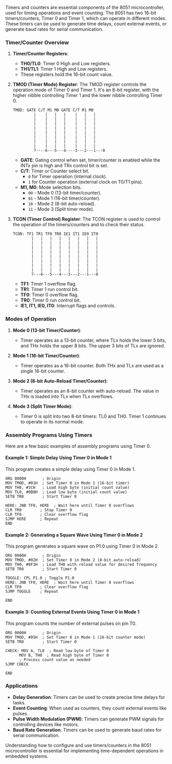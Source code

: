 Timers and counters are essential components of the 8051 microcontroller, used for timing operations and event counting. The 8051 has two 16-bit timers/counters, Timer 0 and Timer 1, which can operate in different modes. These timers can be used to generate time delays, count external events, or generate baud rates for serial communication.

### Timer/Counter Overview

1. **Timer/Counter Registers**:
   - **TH0/TL0**: Timer 0 High and Low registers.
   - **TH1/TL1**: Timer 1 High and Low registers.
   - These registers hold the 16-bit count value.

2. **TMOD (Timer Mode) Register**:
   The TMOD register controls the operation mode of Timer 0 and Timer 1. It's an 8-bit register, with the higher nibble controlling Timer 1 and the lower nibble controlling Timer 0.

   ```
   TMOD: GATE C/T M1 M0 GATE C/T M1 M0
            |    |   |   |    |   |   |
            |    |   |   |    |   |   |
            |    |   |   |    |   |   |
            |    |   |   |    |   |   |
            |    |   |   |    |   |   |
            |    |   |   |    |   |   |
            |    |   |   |    |   |   |
            |    |   |   |    |   |   |
            7----6---5---4----3---2---1---0
   ```

   - **GATE**: Gating control when set, timer/counter is enabled while the INTx pin is high and TRx control bit is set.
   - **C/T**: Timer or Counter select bit.
     - `0` for Timer operation (internal clock).
     - `1` for Counter operation (external clock on T0/T1 pins).
   - **M1, M0**: Mode selection bits.
     - `00` - Mode 0 (13-bit timer/counter).
     - `01` - Mode 1 (16-bit timer/counter).
     - `10` - Mode 2 (8-bit auto-reload).
     - `11` - Mode 3 (Split timer mode).

3. **TCON (Timer Control) Register**:
   The TCON register is used to control the operation of the timers/counters and to check their status.

   ```
   TCON: TF1 TR1 TF0 TR0 IE1 IT1 IE0 IT0
           |   |   |   |   |   |   |   |
           |   |   |   |   |   |   |   |
           |   |   |   |   |   |   |   |
           |   |   |   |   |   |   |   |
           |   |   |   |   |   |   |   |
           |   |   |   |   |   |   |   |
           |   |   |   |   |   |   |   |
           |   |   |   |   |   |   |   |
           7---6---5---4---3---2---1---0
   ```

   - **TF1**: Timer 1 overflow flag.
   - **TR1**: Timer 1 run control bit.
   - **TF0**: Timer 0 overflow flag.
   - **TR0**: Timer 0 run control bit.
   - **IE1, IT1, IE0, IT0**: Interrupt flags and controls.

### Modes of Operation

1. **Mode 0 (13-bit Timer/Counter)**:
   - Timer operates as a 13-bit counter, where TLx holds the lower 5 bits, and THx holds the upper 8 bits. The upper 3 bits of TLx are ignored.

2. **Mode 1 (16-bit Timer/Counter)**:
   - Timer operates as a 16-bit counter. Both THx and TLx are used as a single 16-bit counter.

3. **Mode 2 (8-bit Auto-Reload Timer/Counter)**:
   - Timer operates as an 8-bit counter with auto-reload. The value in THx is loaded into TLx when TLx overflows.

4. **Mode 3 (Split Timer Mode)**:
   - Timer 0 is split into two 8-bit timers: TL0 and TH0. Timer 1 continues to operate in its normal mode.

### Assembly Programs Using Timers

Here are a few basic examples of assembly programs using Timer 0.

#### Example 1: Simple Delay Using Timer 0 in Mode 1

This program creates a simple delay using Timer 0 in Mode 1.

```assembly
ORG 0000H       ; Origin
MOV TMOD, #01H  ; Set Timer 0 in Mode 1 (16-bit timer)
MOV TH0, #3CH   ; Load high byte (initial count value)
MOV TL0, #0B0H  ; Load low byte (initial count value)
SETB TR0        ; Start Timer 0

HERE: JNB TF0, HERE  ; Wait here until Timer 0 overflows
CLR TR0        ; Stop Timer 0
CLR TF0        ; Clear overflow flag
SJMP HERE      ; Repeat
END
```

#### Example 2: Generating a Square Wave Using Timer 0 in Mode 2

This program generates a square wave on P1.0 using Timer 0 in Mode 2.

```assembly
ORG 0000H       ; Origin
MOV TMOD, #02H  ; Set Timer 0 in Mode 2 (8-bit auto-reload)
MOV TH0, #0F3H  ; Load TH0 with reload value for desired frequency
SETB TR0        ; Start Timer 0

TOGGLE: CPL P1.0 ; Toggle P1.0
HERE: JNB TF0, HERE  ; Wait here until Timer 0 overflows
CLR TF0        ; Clear overflow flag
SJMP TOGGLE    ; Repeat

END
```

#### Example 3: Counting External Events Using Timer 0 in Mode 1

This program counts the number of external pulses on pin T0.

```assembly
ORG 0000H       ; Origin
MOV TMOD, #05H  ; Set Timer 0 in Mode 1 (16-bit counter mode)
SETB TR0        ; Start Timer 0

CHECK: MOV A, TL0  ; Read low byte of Timer 0
      MOV B, TH0  ; Read high byte of Timer 0
      ; Process count value as needed
SJMP CHECK

END
```

### Applications

- **Delay Generation**: Timers can be used to create precise time delays for tasks.
- **Event Counting**: When used as counters, they count external events like pulses.
- **Pulse Width Modulation (PWM)**: Timers can generate PWM signals for controlling devices like motors.
- **Baud Rate Generation**: Timers can be used to generate baud rates for serial communication.

Understanding how to configure and use timers/counters in the 8051 microcontroller is essential for implementing time-dependent operations in embedded systems.
